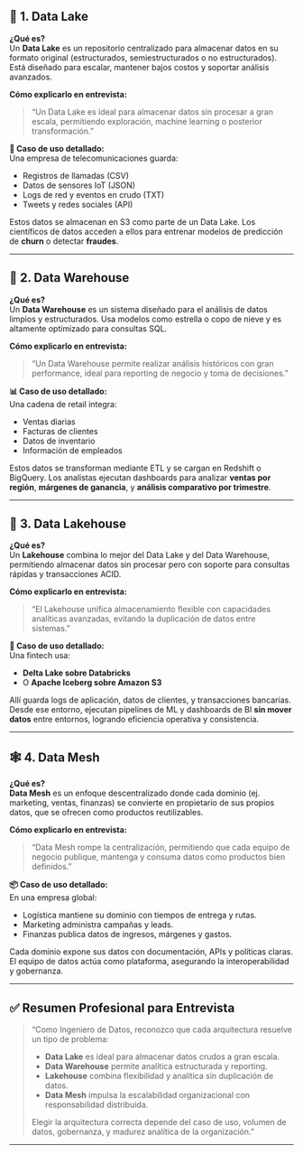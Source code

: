 
## 🌊 1. Data Lake

**¿Qué es?**  
Un **Data Lake** es un repositorio centralizado para almacenar datos en su formato original (estructurados, semiestructurados o no estructurados). Está diseñado para escalar, mantener bajos costos y soportar análisis avanzados.

**Cómo explicarlo en entrevista:**  
> “Un Data Lake es ideal para almacenar datos sin procesar a gran escala, permitiendo exploración, machine learning o posterior transformación.”

**🧪 Caso de uso detallado:**  
Una empresa de telecomunicaciones guarda:
- Registros de llamadas (CSV)
- Datos de sensores IoT (JSON)
- Logs de red y eventos en crudo (TXT)
- Tweets y redes sociales (API)

Estos datos se almacenan en S3 como parte de un Data Lake. Los científicos de datos acceden a ellos para entrenar modelos de predicción de **churn** o detectar **fraudes**.

---

## 🏢 2. Data Warehouse

**¿Qué es?**  
Un **Data Warehouse** es un sistema diseñado para el análisis de datos limpios y estructurados. Usa modelos como estrella o copo de nieve y es altamente optimizado para consultas SQL.

**Cómo explicarlo en entrevista:**  
> “Un Data Warehouse permite realizar análisis históricos con gran performance, ideal para reporting de negocio y toma de decisiones.”

**📊 Caso de uso detallado:**  
Una cadena de retail integra:
- Ventas diarias
- Facturas de clientes
- Datos de inventario
- Información de empleados

Estos datos se transforman mediante ETL y se cargan en Redshift o BigQuery. Los analistas ejecutan dashboards para analizar **ventas por región**, **márgenes de ganancia**, y **análisis comparativo por trimestre**.

---

## 🌉 3. Data Lakehouse

**¿Qué es?**  
Un **Lakehouse** combina lo mejor del Data Lake y del Data Warehouse, permitiendo almacenar datos sin procesar pero con soporte para consultas rápidas y transacciones ACID.

**Cómo explicarlo en entrevista:**  
> “El Lakehouse unifica almacenamiento flexible con capacidades analíticas avanzadas, evitando la duplicación de datos entre sistemas.”

**🧠 Caso de uso detallado:**  
Una fintech usa:
- **Delta Lake sobre Databricks**
- O **Apache Iceberg sobre Amazon S3**

Allí guarda logs de aplicación, datos de clientes, y transacciones bancarias.  
Desde ese entorno, ejecutan pipelines de ML y dashboards de BI **sin mover datos** entre entornos, logrando eficiencia operativa y consistencia.

---

## 🕸️ 4. Data Mesh

**¿Qué es?**  
**Data Mesh** es un enfoque descentralizado donde cada dominio (ej. marketing, ventas, finanzas) se convierte en propietario de sus propios datos, que se ofrecen como productos reutilizables.

**Cómo explicarlo en entrevista:**  
> “Data Mesh rompe la centralización, permitiendo que cada equipo de negocio publique, mantenga y consuma datos como productos bien definidos.”

**📦 Caso de uso detallado:**  
En una empresa global:
- Logística mantiene su dominio con tiempos de entrega y rutas.
- Marketing administra campañas y leads.
- Finanzas publica datos de ingresos, márgenes y gastos.

Cada dominio expone sus datos con documentación, APIs y políticas claras. El equipo de datos actúa como plataforma, asegurando la interoperabilidad y gobernanza.

---

## ✅ Resumen Profesional para Entrevista

> “Como Ingeniero de Datos, reconozco que cada arquitectura resuelve un tipo de problema:
>
> - **Data Lake** es ideal para almacenar datos crudos a gran escala.
> - **Data Warehouse** permite analítica estructurada y reporting.
> - **Lakehouse** combina flexibilidad y analítica sin duplicación de datos.
> - **Data Mesh** impulsa la escalabilidad organizacional con responsabilidad distribuida.
>
> Elegir la arquitectura correcta depende del caso de uso, volumen de datos, gobernanza, y madurez analítica de la organización.”

---
